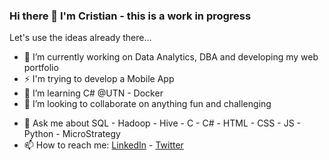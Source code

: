 ### Hi there 👋 I'm Cristian - this is a work in progress

<!--
**rosalescristian/rosalescristian** is a ✨ _special_ ✨ repository because its `README.md` (this file) appears on your GitHub profile.

Here are some ideas to get you started:
-->

Let's use the ideas already there...

- 🔭 I’m currently working on Data Analytics, DBA and developing my web portfolio
- ⚡ I'm trying to develop a Mobile App
- 🌱 I’m learning C# @UTN - Docker
- 👯 I’m looking to collaborate on anything fun and challenging
<!---
- 🤔 I’m looking for help with 
-->
- 💬 Ask me about SQL - Hadoop - Hive - C - C# - HTML - CSS - JS - Python - MicroStrategy
- 📫 How to reach me: [LinkedIn](https://www.linkedin.com/in/cristianmrosales/) - [Twitter](https://twitter.com/Crispy_csb)
<!--
- 😄 Pronouns: ...
- ⚡ Fun fact: ...
-->
